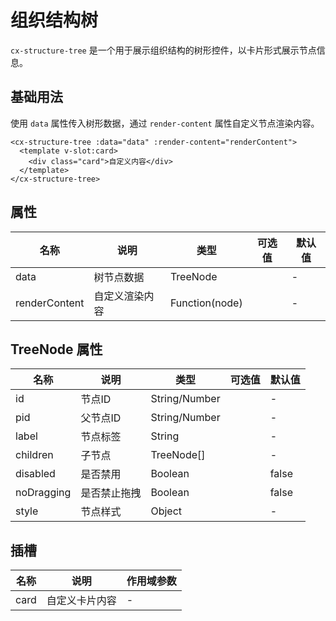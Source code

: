 # 组织结构树

`cx-structure-tree` 是一个用于展示组织结构的树形控件，以卡片形式展示节点信息。

## 基础用法

使用 `data` 属性传入树形数据，通过 `render-content` 属性自定义节点渲染内容。

```vue
<cx-structure-tree :data="data" :render-content="renderContent">
  <template v-slot:card>
    <div class="card">自定义内容</div>
  </template>
</cx-structure-tree>
```

## 属性

| 名称 | 说明 | 类型 | 可选值 | 默认值 |
| ---- | ---- | ---- | ----- | ----- |
| data | 树节点数据 | TreeNode | | - |
| renderContent | 自定义渲染内容 | Function(node) | | - |

## TreeNode 属性

| 名称 | 说明 | 类型 | 可选值 | 默认值 |
| ---- | ---- | ---- | ----- | ----- |
| id | 节点ID | String/Number | | - |
| pid | 父节点ID | String/Number | | - |
| label | 节点标签 | String | | - |
| children | 子节点 | TreeNode[] | | - |
| disabled | 是否禁用 | Boolean | | false |
| noDragging | 是否禁止拖拽 | Boolean | | false |
| style | 节点样式 | Object | | - |

## 插槽

| 名称 | 说明 | 作用域参数 |
| ---- | ---- | ---- |
| card | 自定义卡片内容 | - |

